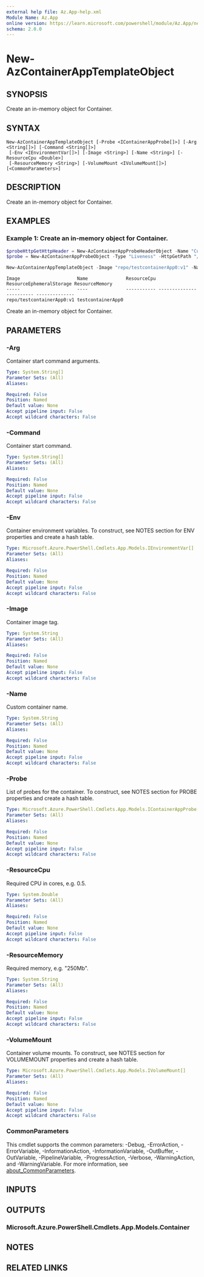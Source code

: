 ```yaml
---
external help file: Az.App-help.xml
Module Name: Az.App
online version: https://learn.microsoft.com/powershell/module/Az.App/new-azcontainerapptemplateobject
schema: 2.0.0
---
```


# New-AzContainerAppTemplateObject

## SYNOPSIS
Create an in-memory object for Container.

## SYNTAX

```
New-AzContainerAppTemplateObject [-Probe <IContainerAppProbe[]>] [-Arg <String[]>] [-Command <String[]>]
 [-Env <IEnvironmentVar[]>] [-Image <String>] [-Name <String>] [-ResourceCpu <Double>]
 [-ResourceMemory <String>] [-VolumeMount <IVolumeMount[]>] [<CommonParameters>]
```

## DESCRIPTION
Create an in-memory object for Container.

## EXAMPLES

### Example 1: Create an in-memory object for Container.
```powershell
$probeHttpGetHttpHeader = New-AzContainerAppProbeHeaderObject -Name "Custom-Header" -Value "Awesome"
$probe = New-AzContainerAppProbeObject -Type "Liveness" -HttpGetPath "/health" -HttpGetPort 8080 -InitialDelaySecond 3 -PeriodSecond 3 -HttpGetHttpHeader $probeHttpGetHttpHeader

New-AzContainerAppTemplateObject -Image "repo/testcontainerApp0:v1" -Name "testcontainerApp0" -Probe $probe
```

```output
Image                     Name              ResourceCpu ResourceEphemeralStorage ResourceMemory
-----                     ----              ----------- ------------------------ --------------
repo/testcontainerApp0:v1 testcontainerApp0
```

Create an in-memory object for Container.

## PARAMETERS

### -Arg
Container start command arguments.

```yaml
Type: System.String[]
Parameter Sets: (All)
Aliases:

Required: False
Position: Named
Default value: None
Accept pipeline input: False
Accept wildcard characters: False
```

### -Command
Container start command.

```yaml
Type: System.String[]
Parameter Sets: (All)
Aliases:

Required: False
Position: Named
Default value: None
Accept pipeline input: False
Accept wildcard characters: False
```

### -Env
Container environment variables.
To construct, see NOTES section for ENV properties and create a hash table.

```yaml
Type: Microsoft.Azure.PowerShell.Cmdlets.App.Models.IEnvironmentVar[]
Parameter Sets: (All)
Aliases:

Required: False
Position: Named
Default value: None
Accept pipeline input: False
Accept wildcard characters: False
```

### -Image
Container image tag.

```yaml
Type: System.String
Parameter Sets: (All)
Aliases:

Required: False
Position: Named
Default value: None
Accept pipeline input: False
Accept wildcard characters: False
```

### -Name
Custom container name.

```yaml
Type: System.String
Parameter Sets: (All)
Aliases:

Required: False
Position: Named
Default value: None
Accept pipeline input: False
Accept wildcard characters: False
```

### -Probe
List of probes for the container.
To construct, see NOTES section for PROBE properties and create a hash table.

```yaml
Type: Microsoft.Azure.PowerShell.Cmdlets.App.Models.IContainerAppProbe[]
Parameter Sets: (All)
Aliases:

Required: False
Position: Named
Default value: None
Accept pipeline input: False
Accept wildcard characters: False
```

### -ResourceCpu
Required CPU in cores, e.g.
0.5.

```yaml
Type: System.Double
Parameter Sets: (All)
Aliases:

Required: False
Position: Named
Default value: None
Accept pipeline input: False
Accept wildcard characters: False
```

### -ResourceMemory
Required memory, e.g.
"250Mb".

```yaml
Type: System.String
Parameter Sets: (All)
Aliases:

Required: False
Position: Named
Default value: None
Accept pipeline input: False
Accept wildcard characters: False
```

### -VolumeMount
Container volume mounts.
To construct, see NOTES section for VOLUMEMOUNT properties and create a hash table.

```yaml
Type: Microsoft.Azure.PowerShell.Cmdlets.App.Models.IVolumeMount[]
Parameter Sets: (All)
Aliases:

Required: False
Position: Named
Default value: None
Accept pipeline input: False
Accept wildcard characters: False
```

### CommonParameters
This cmdlet supports the common parameters: -Debug, -ErrorAction, -ErrorVariable, -InformationAction, -InformationVariable, -OutBuffer, -OutVariable, -PipelineVariable, -ProgressAction, -Verbose, -WarningAction, and -WarningVariable. For more information, see [about_CommonParameters](http://go.microsoft.com/fwlink/?LinkID=113216).

## INPUTS

## OUTPUTS

### Microsoft.Azure.PowerShell.Cmdlets.App.Models.Container

## NOTES

## RELATED LINKS
